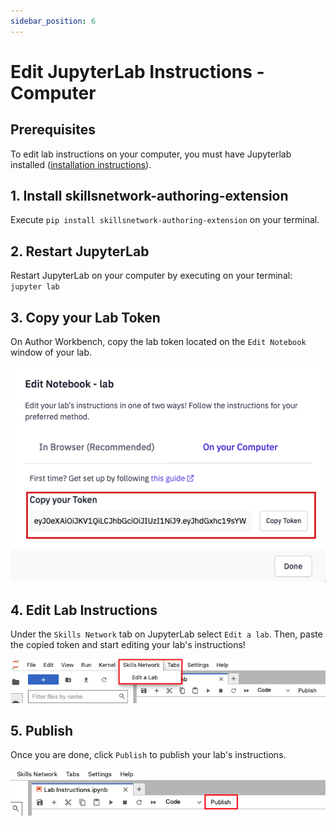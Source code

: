 ```yaml
---
sidebar_position: 6
---
```


# Edit JupyterLab Instructions - Computer

## Prerequisites
To edit lab instructions on your computer, you must have Jupyterlab installed ([installation instructions](https://jupyter.org/install)).

## 1. Install skillsnetwork-authoring-extension
Execute ```pip install skillsnetwork-authoring-extension``` on your terminal.

## 2. Restart JupyterLab
Restart JupyterLab on your computer by executing on your terminal: ```jupyter lab```

## 3. Copy your Lab Token
On Author Workbench, copy the lab token located on the ```Edit Notebook``` window of your lab.

![Copy Lab Token Screenshot](/img/labs/edit-lab-instructions/copy-token-screenshot.png)

## 4. Edit Lab Instructions 
Under the ```Skills Network``` tab on JupyterLab select ```Edit a lab```. Then, paste the copied token and start editing your lab's instructions!

![Skills Network Menu Screenshot](/img/labs/edit-lab-instructions/menu-screenshot.png)

## 5. Publish
Once you are done, click ```Publish``` to publish your lab's instructions.

![Publish Screenshot](/img/labs/edit-lab-instructions/publish-instructions-screenshot.png)
